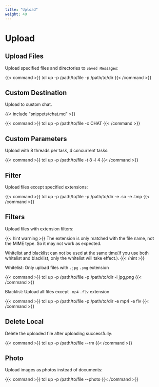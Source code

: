 ```yaml
---
title: "Upload"
weight: 40
---
```


# Upload

## Upload Files

Upload specified files and directories to `Saved Messages`:

{{< command >}}
tdl up -p /path/to/file -p /path/to/dir
{{< /command >}}

## Custom Destination

Upload to custom chat.

{{< include "snippets/chat.md" >}}

{{< command >}}
tdl up -p /path/to/file -c CHAT
{{< /command >}}

## Custom Parameters

Upload with 8 threads per task, 4 concurrent tasks:

{{< command >}}
tdl up -p /path/to/file -t 8 -l 4
{{< /command >}}

## Filter

Upload files except specified extensions:

{{< command >}}
tdl up -p /path/to/file -p /path/to/dir -e .so -e .tmp
{{< /command >}}

## Filters

Upload files with extension filters:

{{< hint warning >}}
The extension is only matched with the file name, not the MIME type. So it may not work as expected.

Whitelist and blacklist can not be used at the same time(if you use both whitelist and blacklist, only the whitelist will take effect.).
{{< /hint >}}

Whitelist: Only upload files with `.jpg` `.png` extension

{{< command >}}
tdl up -p /path/to/file -p /path/to/dir -i jpg,png
{{< /command >}}

Blacklist: Upload all files except `.mp4` `.flv` extension

{{< command >}}
tdl up -p /path/to/file -p /path/to/dir -e mp4 -e flv
{{< /command >}}

## Delete Local

Delete the uploaded file after uploading successfully:

{{< command >}}
tdl up -p /path/to/file --rm
{{< /command >}}

## Photo

Upload images as photos instead of documents:

{{< command >}}
tdl up -p /path/to/file --photo
{{< /command >}}


